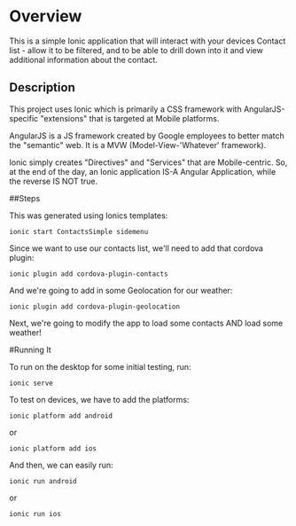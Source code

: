 # Overview

This is a simple Ionic application that will interact with your devices Contact list - allow it to be filtered, and to be able to drill down into it and view additional information about the contact.

## Description

This project uses Ionic which is primarily a CSS framework with AngularJS-specific "extensions" that is targeted at Mobile platforms.  

AngularJS is a JS framework created by Google employees to better match the "semantic" web.  It is a MVW (Model-View-'Whatever' framework).

Ionic simply creates "Directives" and "Services" that are Mobile-centric.  So, at the end of the day, an Ionic application IS-A Angular Application, while the reverse IS NOT true. 


##Steps

This was generated using Ionics templates:

`ionic start ContactsSimple sidemenu`

Since we want to use our contacts list, we'll need to add that cordova plugin:

`ionic plugin add cordova-plugin-contacts`

And we're going to add in some Geolocation for our weather:

`ionic plugin add cordova-plugin-geolocation`

Next, we're going to modify the app to load some contacts AND load some weather!

#Running It

To run on the desktop for some initial testing, run:

`ionic serve`

To test on devices, we have to add the platforms:

`ionic platform add android`

or

`ionic platform add ios`

And then, we can easily run:

`ionic run android`

or 

`ionic run ios`